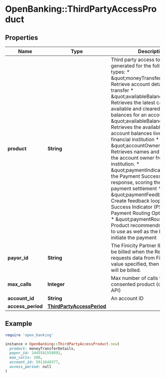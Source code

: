 # OpenBanking::ThirdPartyAccessProduct

## Properties

| Name | Type | Description | Notes |
| ---- | ---- | ----------- | ----- |
| **product** | **String** | Third party access token can be generated for the following product types:   * \&quot;moneyTransferDetails\&quot;: Retrieve account details for money transfer * \&quot;availableBalance\&quot;: Retrieves the latest cached available and cleared     account balances for an account. * \&quot;availableBalanceLive\&quot;: Retrieves the available and cleared account balances live from the financial institution * \&quot;accountOwner\&quot;: Retrieves names and addresses of the account owner from a financial institution. * \&quot;paymentIndicator\&quot;: Get the Payment Success Indicator response, scoring the likelihood of payment settlement * \&quot;paymentFeedback\&quot;: Create feedback loop for Payment Success Indicator (PSI) and/or Payment Routing Optimizer (PRO) * \&quot;paymentRouting\&quot;: Product recommends the best rail to use as well as the best time to initiate the payment |  |
| **payor_id** | **String** | The Finicity Partner ID who should be billed when the Requester requests data from Finicity. If no value specified, then the Recipient will be billed. | [optional] |
| **max_calls** | **Integer** | Max number of calls to the consented product (consented API) | [optional] |
| **account_id** | **String** | An account ID |  |
| **access_period** | [**ThirdPartyAccessPeriod**](ThirdPartyAccessPeriod.md) |  |  |

## Example

```ruby
require 'open_banking'

instance = OpenBanking::ThirdPartyAccessProduct.new(
  product: moneyTransferDetails,
  payor_id: 2445581559892,
  max_calls: 200,
  account_id: 5011648377,
  access_period: null
)
```

